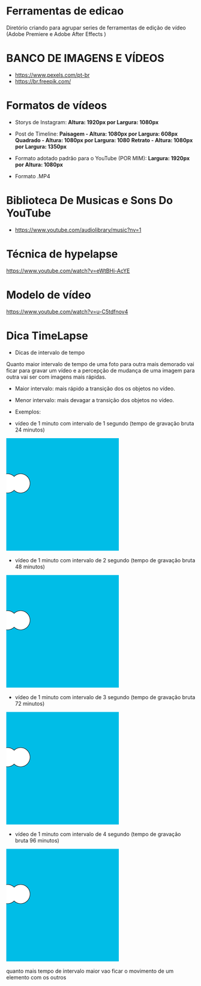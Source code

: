 # Ferramentas de edicao
Diretório criando para agrupar series de ferramentas de edição de vídeo (Adobe Premiere e Adobe After Effects )  

# BANCO DE IMAGENS E VÍDEOS
- https://www.pexels.com/pt-br
- https://br.freepik.com/

# Formatos de vídeos
- Storys de Instagram: **Altura: 1920px por Largura: 1080px** 
- Post de Timeline:
 **Paisagem - Altura: 1080px por Largura: 608px** 
 **Quadrado - Altura: 1080px por Largura: 1080**
 **Retrato - Altura: 1080px por Largura: 1350px** 
- Formato adotado padrão para o YouTube (POR MIM): **Largura: 1920px por Altura: 1080px**

- Formato .MP4

# Biblioteca De Musicas e Sons Do YouTube

- https://www.youtube.com/audiolibrary/music?nv=1

# Técnica de hypelapse

https://www.youtube.com/watch?v=eWtBHi-AcYE

# Modelo de vídeo
https://www.youtube.com/watch?v=u-C5tdfnov4


# Dica TimeLapse

- Dicas de intervalo de tempo

Quanto maior intervalo de tempo de uma foto para outra mais demorado vai ficar para gravar um vídeo e a percepção de mudança de uma imagem para outra vai ser com imagens mais rápidas.

* Maior intervalo: mais rápido a transição dos os objetos no vídeo.

* Menor intervalo: mais devagar a transição dos objetos no vídeo.

- Exemplos:

* vídeo de 1 minuto com intervalo de 1 segundo (tempo de gravação bruta 24 minutos)

![alt text](https://github.com/arllan/Ferramentas-De-Edicao/blob/master/velocidade-4.gif)

* vídeo de 1 minuto com intervalo de 2 segundo (tempo de gravação bruta 48 minutos)

![alt text](https://github.com/arllan/Ferramentas-De-Edicao/blob/master/velocidade-3.gif)

* vídeo de 1 minuto com intervalo de 3 segundo (tempo de gravação bruta 72 minutos)

![alt text](https://github.com/arllan/Ferramentas-De-Edicao/blob/master/velocidade-2.gif)

* vídeo de 1 minuto com intervalo de 4 segundo (tempo de gravação bruta 96 minutos)

![alt text](https://github.com/arllan/Ferramentas-De-Edicao/blob/master/velocidade-1.gif)

quanto mais tempo de intervalo maior vao ficar o movimento de um elemento com os outros

